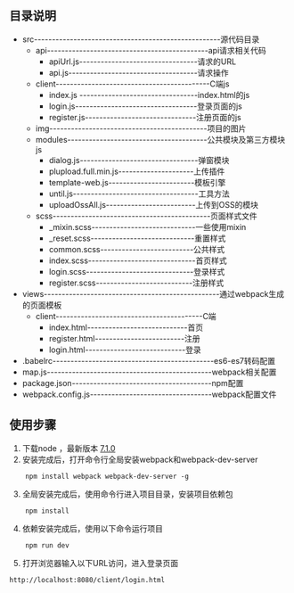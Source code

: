 ## 目录说明

- src----------------------------------------------------源代码目录
    - api---------------------------------------------api请求相关代码
        - apiUrl.js---------------------------------请求的URL
        - api.js------------------------------------请求操作
    - client-------------------------------------------C端js
        - index.js ---------------------------------index.html的js
        - login.js----------------------------------登录页面的js
        - register.js-------------------------------注册页面的js
    - img--------------------------------------------项目的图片
    - modules---------------------------------------公共模块及第三方模块 js
        - dialog.js---------------------------------弹窗模块
        - plupload.full.min.js---------------------上传插件
        - template-web.js------------------------模板引擎
        - until.js-----------------------------------工具方法
        - uploadOssAll.js-------------------------上传到OSS的模块
    - scss--------------------------------------------页面样式文件
        - _mixin.scss-----------------------------一些使用mixin
        - _reset.scss-----------------------------重置样式
        - common.scss--------------------------公共样式
        - index.scss------------------------------首页样式
        - login.scss------------------------------登录样式
        - register.scss---------------------------注册样式
- views-------------------------------------------------通过webpack生成的页面模板
    - client-----------------------------------------C端
        - index.html----------------------------首页
        - register.html-------------------------注册
        - login.html----------------------------登录
- .babelrc---------------------------------------------es6-es7转码配置
- map.js----------------------------------------------webpack相关配置
- package.json---------------------------------------npm配置
- webpack.config.js----------------------------------webpack配置文件


## 使用步骤

1. 下载node ，最新版本 [7.1.0](https://nodejs.org/en/)
2. 安装完成后，打开命令行全局安装webpack和webpack-dev-server

```
    npm install webpack webpack-dev-server -g
```

3. 全局安装完成后，使用命令行进入项目目录，安装项目依赖包

```
    npm install
```


4. 依赖安装完成后，使用以下命令运行项目
```
    npm run dev
```

5. 打开浏览器输入以下URL访问，进入登录页面

```
http://localhost:8080/client/login.html
```

